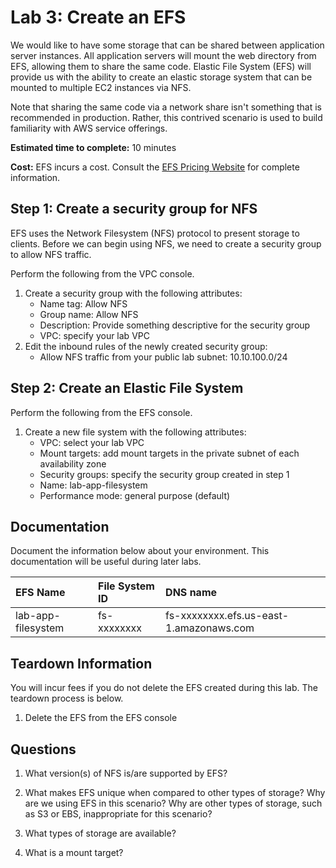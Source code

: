# Lab 3: Create an EFS

We would like to have some storage that can be shared between application server instances. All application servers will mount the web directory from EFS, allowing them to share the same code. Elastic File System (EFS) will provide us with the ability to create an elastic storage system that can be mounted to multiple EC2 instances via NFS.

Note that sharing the same code via a network share isn't something that is recommended in production. Rather, this contrived scenario is used to build familiarity with AWS service offerings.

**Estimated time to complete:** 10 minutes

**Cost:** EFS incurs a cost. Consult the [EFS Pricing Website](https://aws.amazon.com/efs/pricing/) for complete information.

## Step 1: Create a security group for NFS

EFS uses the Network Filesystem (NFS) protocol to present storage to clients. Before we can begin using NFS, we need to create a security group to allow NFS traffic.

Perform the following from the VPC console.

1. Create a security group with the following attributes:
    * Name tag: Allow NFS
    * Group name: Allow NFS
    * Description: Provide something descriptive for the security group
    * VPC: specify your lab VPC
2. Edit the inbound rules of the newly created security group:
    * Allow NFS traffic from your public lab subnet: 10.10.100.0/24

## Step 2: Create an Elastic File System

Perform the following from the EFS console.

1. Create a new file system with the following attributes:
    * VPC: select your lab VPC
    * Mount targets: add mount targets in the private subnet of each availability zone
    * Security groups: specify the security group created in step 1
    * Name: lab-app-filesystem
    * Performance mode: general purpose (default)

## Documentation

Document the information below about your environment. This documentation will be useful during later labs.

| EFS Name           | File System ID | DNS name                                |
| :----------------- | :------------- | :-------------------------------------- |
| lab-app-filesystem | fs-xxxxxxxx    | fs-xxxxxxxx.efs.us-east-1.amazonaws.com |

## Teardown Information

You will incur fees if you do not delete the EFS created during this lab. The teardown process is below.

1. Delete the EFS from the EFS console

## Questions

1. What version(s) of NFS is/are supported by EFS?

2. What makes EFS unique when compared to other types of storage? Why are we using EFS in this scenario? Why are other types of storage, such as S3 or EBS, inappropriate for this scenario?

3. What types of storage are available?

4. What is a mount target?
